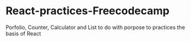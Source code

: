 # React-practices-Freecodecamp
Porfolio, Counter, Calculator and List to do with porpose to practices the basis of React
